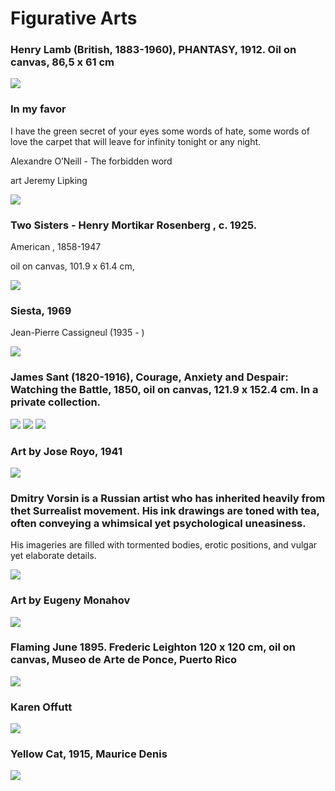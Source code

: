 # Figurative Arts


### Henry Lamb (British, 1883-1960), PHANTASY, 1912. Oil on canvas, 86,5 x 61 cm

<img src="https://64.media.tumblr.com/9f3a82c1a3ce300162f86a4bdcaa0d55/8cb3d8106ffa4a56-da/s1280x1920/4c1e749d67b64d0710c46c1145f5ef617e852845.jpg">
          
          
### In my favor
I have the green secret of your eyes
some words of hate, some words of love
the carpet that will leave for infinity
tonight or any night.

Alexandre O’Neill - The forbidden word

art Jeremy Lipking

<img src="https://64.media.tumblr.com/7608e7c131513ca514b63c11b6444596/027f1261d458f5b8-58/s500x750/a17da3284c3de44695be00164210be98293e4c7e.jpg">


### Two Sisters    -    Henry Mortikar Rosenberg , c. 1925.

American  , 1858-1947

oil on canvas, 101.9 x 61.4 cm,

<img src="https://64.media.tumblr.com/70f88e4a3e90b9d968c6ae159065a3f1/af8aaffb6be00f1b-14/s1280x1920/539ceb530e70cf4fe5e2fcf99acf2fc56f139ab4.jpg">

### Siesta, 1969

Jean-Pierre Cassigneul (1935 - )

<img src="https://64.media.tumblr.com/cb29a2b231ebd7456ea7f629db7b175e/0b8cdbc57a884de2-6a/s1280x1920/a788c5fddd88e61449c90bcfd5ca10e805c1abf9.jpg">

### James Sant (1820-1916), Courage, Anxiety and Despair: Watching the Battle, 1850, oil on canvas, 121.9 x 152.4 cm. In a private collection.
 <img src="https://64.media.tumblr.com/0d1a1a4ff7b08383b61e636363b41fd8/598299ddf4dabaa4-02/s2048x3072/632c13c37c1b278fb68c3eaa2837df771e6b2f84.jpg">
 <img src="https://64.media.tumblr.com/094739753d411cbfb113e3a02c1b7458/598299ddf4dabaa4-1f/s2048x3072/421ca8f94373ba673f91efd5d4afde7a95e43786.jpg">
 <img src="https://64.media.tumblr.com/aae3ada0685bebc2c1a73bca447cef85/598299ddf4dabaa4-27/s2048x3072/bdc12f347ccdacec150ca553ac7d7b38be80f606.jpg">

### Art by Jose Royo, 1941
 <img src="https://64.media.tumblr.com/9d74f8e660979a408e860e8ba9c02d17/6a301d2413b298bf-c1/s640x960/15d44f286c5cfe852dc7bd684dabfd65717d643f.jpg">

### Dmitry Vorsin is a Russian artist who has inherited heavily from thet Surrealist movement. His ink drawings are toned with tea, often conveying a whimsical yet psychological uneasiness. 

 His imageries are filled with tormented bodies, erotic positions, and vulgar yet elaborate details.
 
 <img src="https://64.media.tumblr.com/5ce59191aecb39d0545848e93a103cb3/a32c7cdad9a16baa-94/s500x750/b575f3490898f980f2ebbcc44d1f8ed0a61df0f4.jpg">
 
 
### Art by Eugeny  Monahov
<img src="https://64.media.tumblr.com/d6f01eb6abc16cff5de81ed2c4111ca2/91ab18b3fe05cb4f-3f/s1280x1920/d7f2afd7c58c0fd3b84d05561d71b7d187411e92.jpg">


### Flaming June 1895. Frederic Leighton 120 x 120 cm, oil on canvas, Museo de Arte de Ponce, Puerto Rico
<img src="https://64.media.tumblr.com/432b4daf0da38d653c27092a026640f8/3431bdee4cbeeba7-7b/s1280x1920/e5ed0f7e8fa6a1bce65a3e3905c2d4083db4fe1f.jpg">


### Karen Offutt
<img src="https://64.media.tumblr.com/3e66fabd3512df0a060276511e12a488/tumblr_o6zti70qpF1ugovvbo1_500.jpg">


### Yellow Cat, 1915, Maurice Denis
<img src="https://64.media.tumblr.com/c5116926ac30a48af278b61d8cfa9ae5/f5be39e5c89281b2-44/s1280x1920/c77cee959dce24cc417085fc6586c83cc3fa4549.jpg">



